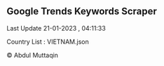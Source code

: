 

## Google Trends Keywords Scraper 
 
Last Update 21-01-2023 , 04:11:33

Country List :
VIETNAM.json



© Abdul Muttaqin 

